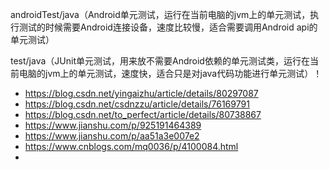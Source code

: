 





androidTest/java（Android单元测试，运行在当前电脑的jvm上的单元测试，执行测试的时候需要Android连接设备，速度比较慢，适合需要调用Android api的单元测试）

test/java（JUnit单元测试，用来放不需要Android依赖的单元测试类，运行在当前电脑的jvm上的单元测试，速度快，适合只是对java代码功能进行单元测试）！



- https://blog.csdn.net/yingaizhu/article/details/80297087
- https://blog.csdn.net/csdnzzu/article/details/76169791
- https://blog.csdn.net/to_perfect/article/details/80738867
- https://www.jianshu.com/p/925191464389
- https://www.jianshu.com/p/aa51a3e007e2
- https://www.cnblogs.com/mq0036/p/4100084.html
- 